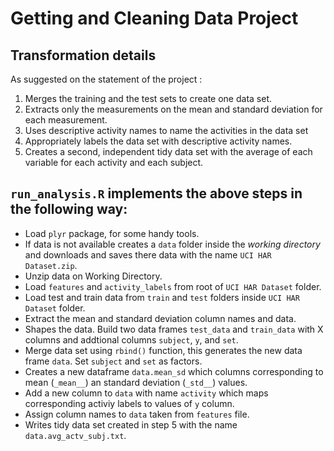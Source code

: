 Getting and Cleaning Data Project
=================================

## Transformation details

As suggested on the statement of the project :

1. Merges the training and the test sets to create one data set.
2. Extracts only the measurements on the mean and standard deviation for each measurement.
3. Uses descriptive activity names to name the activities in the data set
4. Appropriately labels the data set with descriptive activity names.
5. Creates a second, independent tidy data set with the average of each variable for each activity and each subject.

## ``run_analysis.R`` implements the above steps in the following way:

* Load `plyr` package, for some handy tools.
* If data is not available creates a `data` folder inside the *working directory* and downloads and saves there data with the name `UCI HAR Dataset.zip`.
* Unzip data on Working Directory.
* Load `features` and `activity_labels` from root of `UCI HAR Dataset` folder.
* Load test and train data from `train` and `test` folders inside `UCI HAR Dataset` folder.
* Extract the mean and standard deviation column names and data.
* Shapes the data. Build two data frames `test_data` and `train_data` with X columns and addtional columns `subject`, `y`, and `set`. 
* Merge data set using `rbind()` function, this generates the new data frame `data`. Set `subject` and `set` as factors.
* Creates a new dataframe `data.mean_sd` which columns corresponding to mean (`_mean__`) an standard deviation (`_std__`) values.
* Add a new column to `data` with name `activity` which maps corresponding activiy labels to values of `y` column.
* Assign column names to `data` taken from `features` file.
* Writes tidy data set created in step 5 with the name `data.avg_actv_subj.txt`.
